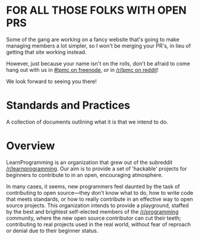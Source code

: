 FOR ALL THOSE FOLKS WITH OPEN PRS
=================================

Some of the gang are working on a fancy website that's going to make managing members a lot simpler, so I won't be merging your PR's, in lieu of getting that site working instead.

However, just because your name isn't on the rolls, don't be afraid to come hang out with us in [#lpmc on freenode](irc://irc.freenode.net/lpmc), or in [/r/lpmc on reddit](http://www.reddit.com/r/lpmc/)!

We look forward to seeing you there!

Standards and Practices
=======================

A collection of documents outlining what it is that we intend to do.


Overview
========

LearnProgramming is an organization that grew out of the subreddit
[/r/learnprogramming](http://www.reddit.com/r/learnprogramming/). Our aim is to provide
a set of 'hackable' projects for beginners to contribute to in an open, encouraging 
atmosphere. 

In many cases, it seems, new programmers feel daunted by the task of 
contributing to open source—they don't know what to do, how to write code that meets
standards, or how to really contribute in an effective way to open source projects. This
organization intends to provide a playground, staffed by the best and brightest self-elected
members of the [/r/programming](http://www.reddit.com/r/programming/) community, where the new open source contributor can
cut their teeth; contributing to real projects used in the real world, without fear of
reproach or denial due to their beginner status.

